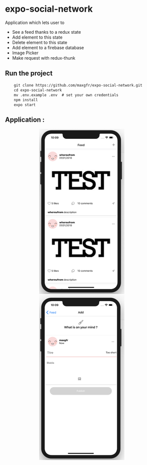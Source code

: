 # expo-social-network

Application which lets user to
 - See a feed thanks to a redux state
 - Add element to this state
 - Delete element to this state
 - Add element to a firebase database
 - Image Picker
 - Make request with redux-thunk

## Run the project

```
    git clone https://github.com/maxgfr/expo-social-network.git
    cd expo-social-network
    mv .env.example .env  # set your own credentials
    npm install
    expo start
```

## Application :

<div align="center">
    <img src="https://github.com/maxgfr/expo-social-network/blob/master/.github/capture1.png" height="540" width="280"/>
    <img src="https://github.com/maxgfr/expo-social-network/blob/master/.github/capture2.png" height="540" width="280"/>
</div>
